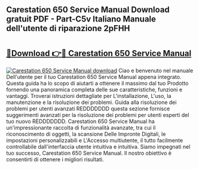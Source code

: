 ## Carestation 650 Service Manual Download gratuit PDF - Part-C5v Italiano Manuale dell'utente di riparazione 2pFHH

# <h2><a href="http://dfazglr.blite.top/?on=Carestation+650+Service+Manual">🔗Download 👉🔴 Carestation 650 Service Manual</a></h2>

[![Carestation 650 Service Manual download](https://i.imgur.com/lujVjoI.png)](http://dfazglr.blite.top/?on=Carestation+650+Service+Manual)
Ciao e benvenuto nel manuale Dell'utente per il tuo Carestation 650 Service Manual appena integrato. Questa guida ha lo scopo di aiutarti a ottenere il massimo dal tuo Prodotto fornendo una panoramica completa delle sue caratteristiche, funzioni e vantaggi. Troverai istruzioni dettagliate per L'installazione, L'uso, la manutenzione e la risoluzione dei problemi. Guida alla risoluzione dei problemi per utenti avanzati REDDDDDDD questa sezione fornisce suggerimenti avanzati per la risoluzione dei problemi per utenti esperti del tuo nuovo REDDDDDDD. Carestation 650 Service Manual ha un'impressionante raccolta di funzionalità avanzate, tra cui il riconoscimento di oggetti, la scansione Delle Impronte Digitali, le impostazioni personalizzabili e L'Accesso multiutente, il tutto facilmente controllabile dall'interfaccia utente intuitiva e intuitiva. Siamo impegnati nel tuo successo, Carestation 650 Service Manual. Il nostro obiettivo è consentirti di ottenere i migliori risultati.

